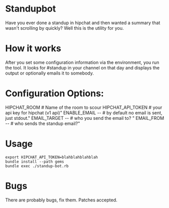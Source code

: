 # Standupbot

Have you ever done a standup in hipchat and then wanted a summary that wasn't scrolling by quickly? Well this is the utility for you.

# How it works

After you set some configuration information via the environment, you run the tool. It looks for #standup in your channel on that day and displays the output or optionally emails it to somebody.

# Configuration Options:


HIPCHAT_ROOM   # Name of the room to scour
HIPCHAT_API_TOKEN # your api key for hipchat (v1 api)"
ENABLE_EMAIL -- # by default no email is sent, just stdout."
EMAIL_TARGET -- # who you send the email to? "
EMAIL_FROM --  # who sends the standup email?"

# Usage

    export HIPCHAT_API_TOKEN=blahblahblahblah
    bundle install --path gems
    bundle exec ./standup-bot.rb

# Bugs
There are probably bugs, fix them. Patches accepted.

